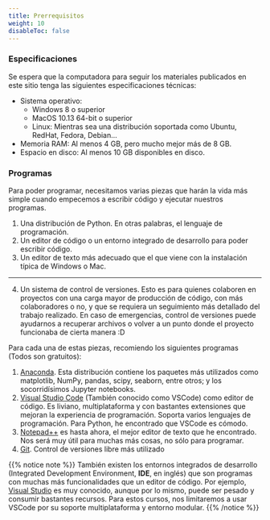 ```yaml
---
title: Prerrequisitos
weight: 10
disableToc: false
---
```


### Especificaciones

Se espera que la computadora para seguir los materiales publicados en este sitio
tenga las siguientes especificaciones técnicas:

- Sistema operativo: 
  - Windows 8 o superior
  - MacOS 10.13 64-bit o superior
  - Linux: Mientras sea una distribución soportada como Ubuntu, RedHat, Fedora, 
    Debian...
- Memoria RAM: Al menos 4 GB, pero mucho mejor más de 8 GB.
- Espacio en disco: Al menos 10 GB disponibles en disco.

### Programas

Para poder programar, necesitamos varias piezas que harán la vida más simple 
cuando empecemos a escribir código y ejecutar nuestros programas.

1. Una distribución de Python. En otras palabras, el lenguaje de programación.
2. Un editor de código o un entorno integrado de desarrollo para poder escribir 
código.
3. Un editor de texto más adecuado que el que viene con la instalación típica de
Windows o Mac.

---

4. Un sistema de control de versiones. Esto es para quienes colaboren en 
proyectos con una carga mayor de producción de código, con más colaboradores o 
no, y que se requiera un seguimiento más detallado del trabajo realizado. En 
caso de emergencias, control de versiones puede ayudarnos a recuperar archivos o 
volver a un punto donde el proyecto funcionaba de cierta manera :D

Para cada una de estas piezas, recomiendo los siguientes programas 
(Todos son gratuitos):

1. [Anaconda](https://www.anaconda.com/products/individual). Esta distribución 
contiene los paquetes más utilizados como matplotlib, NumPy, pandas, scipy, 
seaborn, entre otros; y los socorridísimos Jupyter notebooks.
2. [Visual Studio Code](https://code.visualstudio.com/) (También conocido como 
VSCode) como editor de código. Es liviano, multiplataforma y con bastantes 
extensiones que mejoran la experiencia de programación. Soporta varios lenguajes 
de programación. Para Python, he encontrado que VSCode es cómodo. 
3. [Notepad++](https://notepad-plus-plus.org/) es hasta ahora, el mejor editor 
de texto que he encontrado. Nos será muy útil para muchas más cosas, no sólo para 
programar.
1. [Git](https://git-scm.com/). Control de versiones libre más utilizado


{{% notice note %}}
También existen los entornos integrados de desarrollo (Integrated Development 
Environment, **IDE**, en inglés) que son programas con muchas más 
funcionalidades que un editor de código. Por ejemplo, [Visual Studio](https://visualstudio.microsoft.com/vs/)
es muy conocido, aunque por lo mismo, puede ser pesado y consumir bastantes
recursos. Para estos cursos, nos limitaremos a usar VSCode por su soporte
multiplataforma y entorno modular.
{{% /notice %}}

